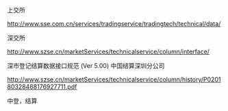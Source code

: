 上交所

http://www.sse.com.cn/services/tradingservice/tradingtech/technical/data/





深交所

http://www.szse.cn/marketServices/technicalservice/column/interface/

深市登记结算数据接口规范 (Ver 5.00) 中国结算深圳分公司

http://www.szse.cn/marketServices/technicalservice/column/history/P020180328468176927711.pdf





中登，结算